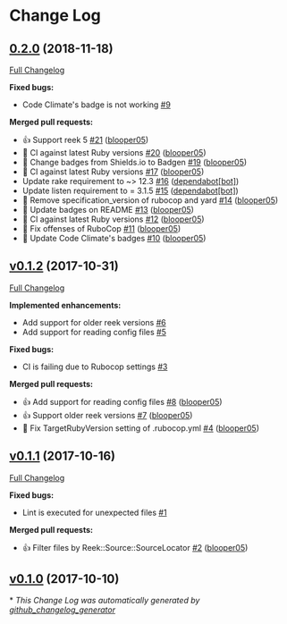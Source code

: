 # Change Log

## [0.2.0](https://github.com/blooper05/danger-reek/tree/0.2.0) (2018-11-18)
[Full Changelog](https://github.com/blooper05/danger-reek/compare/v0.1.2...0.2.0)

**Fixed bugs:**

- Code Climate's badge is not working [\#9](https://github.com/blooper05/danger-reek/issues/9)

**Merged pull requests:**

- 👍 Support reek 5 [\#21](https://github.com/blooper05/danger-reek/pull/21) ([blooper05](https://github.com/blooper05))
- 💚 CI against latest Ruby versions [\#20](https://github.com/blooper05/danger-reek/pull/20) ([blooper05](https://github.com/blooper05))
- 📝 Change badges from Shields.io to Badgen [\#19](https://github.com/blooper05/danger-reek/pull/19) ([blooper05](https://github.com/blooper05))
- 💚 CI against latest Ruby versions [\#17](https://github.com/blooper05/danger-reek/pull/17) ([blooper05](https://github.com/blooper05))
- Update rake requirement to ~\> 12.3 [\#16](https://github.com/blooper05/danger-reek/pull/16) ([dependabot[bot]](https://github.com/apps/dependabot))
- Update listen requirement to = 3.1.5 [\#15](https://github.com/blooper05/danger-reek/pull/15) ([dependabot[bot]](https://github.com/apps/dependabot))
- 🚿 Remove specification\_version of rubocop and yard [\#14](https://github.com/blooper05/danger-reek/pull/14) ([blooper05](https://github.com/blooper05))
- 📝 Update badges on README [\#13](https://github.com/blooper05/danger-reek/pull/13) ([blooper05](https://github.com/blooper05))
- 💚 CI against latest Ruby versions [\#12](https://github.com/blooper05/danger-reek/pull/12) ([blooper05](https://github.com/blooper05))
- 👕 Fix offenses of RuboCop [\#11](https://github.com/blooper05/danger-reek/pull/11) ([blooper05](https://github.com/blooper05))
- 📝 Update Code Climate's badges [\#10](https://github.com/blooper05/danger-reek/pull/10) ([blooper05](https://github.com/blooper05))

## [v0.1.2](https://github.com/blooper05/danger-reek/tree/v0.1.2) (2017-10-31)
[Full Changelog](https://github.com/blooper05/danger-reek/compare/v0.1.1...v0.1.2)

**Implemented enhancements:**

- Add support for older reek versions [\#6](https://github.com/blooper05/danger-reek/issues/6)
- Add support for reading config files [\#5](https://github.com/blooper05/danger-reek/issues/5)

**Fixed bugs:**

- CI is failing due to Rubocop settings [\#3](https://github.com/blooper05/danger-reek/issues/3)

**Merged pull requests:**

- 👍 Add support for reading config files [\#8](https://github.com/blooper05/danger-reek/pull/8) ([blooper05](https://github.com/blooper05))
- 👍 Support older reek versions [\#7](https://github.com/blooper05/danger-reek/pull/7) ([blooper05](https://github.com/blooper05))
- 🐛 Fix TargetRubyVersion setting of .rubocop.yml [\#4](https://github.com/blooper05/danger-reek/pull/4) ([blooper05](https://github.com/blooper05))

## [v0.1.1](https://github.com/blooper05/danger-reek/tree/v0.1.1) (2017-10-16)
[Full Changelog](https://github.com/blooper05/danger-reek/compare/v0.1.0...v0.1.1)

**Fixed bugs:**

- Lint is executed for unexpected files [\#1](https://github.com/blooper05/danger-reek/issues/1)

**Merged pull requests:**

- 👍 Filter files by Reek::Source::SourceLocator [\#2](https://github.com/blooper05/danger-reek/pull/2) ([blooper05](https://github.com/blooper05))

## [v0.1.0](https://github.com/blooper05/danger-reek/tree/v0.1.0) (2017-10-10)


\* *This Change Log was automatically generated by [github_changelog_generator](https://github.com/skywinder/Github-Changelog-Generator)*